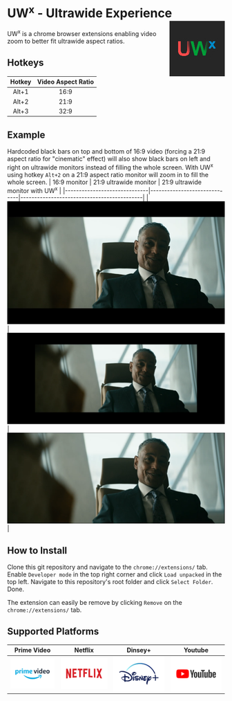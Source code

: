 # UW<sup>x</sup> - Ultrawide Experience <img align="right" src="images/icon128.png">

UW<sup>x</sup> is a chrome browser extensions enabling video zoom to better fit ultrawide aspect ratios.

## Hotkeys
| Hotkey | Video Aspect Ratio |
|  :---: |      :----:        |
|  Alt+1 |       16:9         | 
|  Alt+2 |       21:9         |
|  Alt+3 |       32:9         | 

## Example
Hardcoded black bars on top and bottom of 16:9 video (forcing a 21:9 aspect ratio for "cinematic" effect) will also show black bars on left and right on ultrawide monitors instead of filling the whole screen. With UW<sup>x</sup> using hotkey `Alt+2` on a 21:9 aspect ratio monitor will zoom in to fill the whole screen.
| 16:9 monitor                 | 21:9 ultrawide monitor       | 21:9 ultrawide monitor with UW<sup>x</sup> |
|------------------------------|------------------------------|--------------------------------------------|
| ![16_9.png](images/16_9.png) | ![21_9.png](images/21_9.png) | ![21_9_zoom.png](images/21_9_zoom.png)     |

## How to Install
Clone this git repository and navigate to the `chrome://extensions/` tab. Enable `Developer mode` in the top right corner and click `Load unpacked` in the top left. Navigate to this repository's root folder and click `Select Folder`. Done.

The extension can easily be remove by clicking `Remove` on the `chrome://extensions/` tab.

## Supported Platforms
| Prime Video | Netflix | Dinsey+ | Youtube |
|-|-|-|-|
| ![primevideo](images/Prime_Video-Logo.wine.png)  | ![netflix](images/Netflix-Logo.wine.png) | ![disney+](images/Disney%2B-Logo.wine.png) | ![youtube](images/YouTube-Logo.wine.png) |